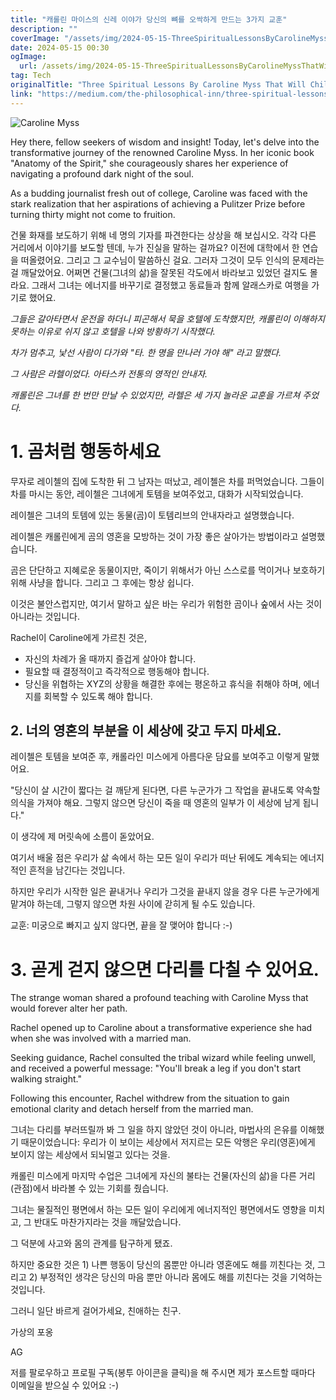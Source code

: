 ```yaml
---
title: "캐롤린 마이스의 신레 이야가 당신의 뼈를 오싹하게 만드는 3가지 교훈"
description: ""
coverImage: "/assets/img/2024-05-15-ThreeSpiritualLessonsByCarolineMyssThatWillChillYourBones_0.png"
date: 2024-05-15 00:30
ogImage: 
  url: /assets/img/2024-05-15-ThreeSpiritualLessonsByCarolineMyssThatWillChillYourBones_0.png
tag: Tech
originalTitle: "Three Spiritual Lessons By Caroline Myss That Will Chill Your Bones"
link: "https://medium.com/the-philosophical-inn/three-spiritual-lessons-by-caroline-myss-that-will-chill-your-bones-1579828aa596"
---
```



![Caroline Myss](/assets/img/2024-05-15-ThreeSpiritualLessonsByCarolineMyssThatWillChillYourBones_0.png)

Hey there, fellow seekers of wisdom and insight! Today, let's delve into the transformative journey of the renowned Caroline Myss. In her iconic book "Anatomy of the Spirit," she courageously shares her experience of navigating a profound dark night of the soul.

As a budding journalist fresh out of college, Caroline was faced with the stark realization that her aspirations of achieving a Pulitzer Prize before turning thirty might not come to fruition.



건물 화재를 보도하기 위해 네 명의 기자를 파견한다는 상상을 해 보십시오. 각각 다른 거리에서 이야기를 보도할 텐데, 누가 진실을 말하는 걸까요? 이전에 대학에서 한 연습을 떠올렸어요. 그리고 그 교수님이 말씀하신 걸요. 그러자 그것이 모두 인식의 문제라는 걸 깨달았어요. 어쩌면 건물(그녀의 삶)을 잘못된 각도에서 바라보고 있었던 걸지도 몰라요. 그래서 그녀는 에너지를 바꾸기로 결정했고 동료들과 함께 알래스카로 여행을 가기로 했어요.



*그들은 갈아타면서 운전을 하더니 피곤해서 묵을 호텔에 도착했지만, 캐롤린이 이해하지 못하는 이유로 쉬지 않고 호텔을 나와 방황하기 시작했다.*

*차가 멈추고, 낯선 사람이 다가와 "타. 한 명을 만나러 가야 해" 라고 말했다.*

*그 사람은 라헬이었다. 아타스카 전통의 영적인 안내자.*

*캐롤린은 그녀를 한 번만 만날 수 있었지만, 라헬은 세 가지 놀라운 교훈을 가르쳐 주었다.*



# 1. **곰처럼 행동하세요**

무자로 레이첼의 집에 도착한 뒤 그 남자는 떠났고, 레이첼은 차를 퍼먹었습니다. 그들이 차를 마시는 동안, 레이첼은 그녀에게 토템을 보여주었고, 대화가 시작되었습니다.

레이첼은 그녀의 토템에 있는 동물(곰)이 토템리브의 안내자라고 설명했습니다.

레이첼은 캐롤린에게 곰의 영혼을 모방하는 것이 가장 좋은 살아가는 방법이라고 설명했습니다.



곰은 단단하고 지혜로운 동물이지만, 죽이기 위해서가 아닌 스스로를 먹이거나 보호하기 위해 사냥을 합니다. 그리고 그 후에는 항상 쉽니다.

이것은 불안스럽지만, 여기서 말하고 싶은 바는 우리가 위험한 곰이나 숲에서 사는 것이 아니라는 것입니다.

Rachel이 Caroline에게 가르친 것은,

- 자신의 차례가 올 때까지 즐겁게 살아야 합니다.
- 필요할 때 결정적이고 즉각적으로 행동해야 합니다.
- 당신을 위협하는 XYZ의 상황을 해결한 후에는 평온하고 휴식을 취해야 하며, 에너지를 회복할 수 있도록 해야 합니다.



## 2. 너의 영혼의 부분을 이 세상에 갖고 두지 마세요.

레이첼은 토템을 보여준 후, 캐롤라인 미스에게 아름다운 담요를 보여주고 이렇게 말했어요.

"당신이 살 시간이 짧다는 걸 깨닫게 된다면, 다른 누군가가 그 작업을 끝내도록 약속할 의식을 가져야 해요. 그렇지 않으면 당신이 죽을 때 영혼의 일부가 이 세상에 남게 됩니다."

이 생각에 제 머릿속에 소름이 돋았어요.



여기서 배울 점은 우리가 삶 속에서 하는 모든 일이 우리가 떠난 뒤에도 계속되는 에너지적인 흔적을 남긴다는 것입니다.

하지만 우리가 시작한 일은 끝내거나 우리가 그것을 끝내지 않을 경우 다른 누군가에게 맡겨야 하는데, 그렇지 않으면 차원 사이에 갇히게 될 수도 있습니다.

교훈: 미궁으로 빠지고 싶지 않다면, 끝을 잘 맺어야 합니다 :-)

# 3. 곧게 걷지 않으면 다리를 다칠 수 있어요.



The strange woman shared a profound teaching with Caroline Myss that would forever alter her path.

Rachel opened up to Caroline about a transformative experience she had when she was involved with a married man.

Seeking guidance, Rachel consulted the tribal wizard while feeling unwell, and received a powerful message: "You'll break a leg if you don't start walking straight."

Following this encounter, Rachel withdrew from the situation to gain emotional clarity and detach herself from the married man.



그녀는 다리를 부러뜨릴까 봐 그 일을 하지 않았던 것이 아니라, 마법사의 은유를 이해했기 때문이었습니다: 우리가 이 보이는 세상에서 저지르는 모든 악행은 우리(영혼)에게 보이지 않는 세상에서 되뇌멀고 있다는 것을. 

캐롤린 미스에게 마지막 수업은 그녀에게 자신의 불타는 건물(자신의 삶)을 다른 거리(관점)에서 바라볼 수 있는 기회를 줬습니다. 

그녀는 물질적인 평면에서 하는 모든 일이 우리에게 에너지적인 평면에서도 영향을 미치고, 그 반대도 마찬가지라는 것을 깨달았습니다. 

그 덕분에 사고와 몸의 관계를 탐구하게 됐죠.



하지만 중요한 것은 1) 나쁜 행동이 당신의 몸뿐만 아니라 영혼에도 해를 끼친다는 것, 그리고 2) 부정적인 생각은 당신의 마음 뿐만 아니라 몸에도 해를 끼친다는 것을 기억하는 것입니다.

그러니 일단 바르게 걸어가세요, 친애하는 친구.

가상의 포옹

AG



저를 팔로우하고 프로필 구독(봉투 아이콘을 클릭)을 해 주시면 제가 포스트할 때마다 이메일을 받으실 수 있어요 :-)